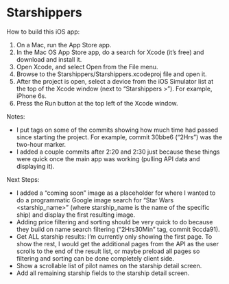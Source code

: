 # Starshippers

How to build this iOS app:
1. On a Mac, run the App Store app.
2. In the Mac OS App Store app, do a search for Xcode (it’s free) and download and install it.
3. Open Xcode, and select Open from the File menu.
4. Browse to the Starshippers/Starshippers.xcodeproj file and open it.
5. After the project is open, select a device from the iOS Simulator list at the top of the Xcode window (next to “Starshippers >”). For example, iPhone 6s.
6. Press the Run button at the top left of the Xcode window.

Notes:
- I put tags on some of the commits showing how much time had passed since starting the project. For example, commit 30bbe6 (“2Hrs”) was the two-hour marker.
- I added a couple commits after 2:20 and 2:30 just because these things were quick once the main app was working (pulling API data and displaying it).

Next Steps:
- I added a “coming soon” image as a placeholder for where I wanted to do a programmatic Google image search for “Star Wars <starship_name>” (where starship_name is the name of the specific ship) and display the first resulting image.
- Adding price filtering and sorting should be very quick to do because they build on name search filtering (“2Hrs30Min” tag, commit 9ccda91).
- Get ALL starship results: I’m currently only showing the first page. To show the rest, I would get the additional pages from the API as the user scrolls to the end of the result list, or maybe preload all pages so filtering and sorting can be done completely client side.
- Show a scrollable list of pilot names on the starship detail screen.
- Add all remaining starship fields to the starship detail screen.
